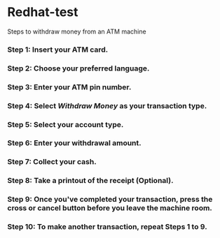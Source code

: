 # Redhat-test
Steps to withdraw money from an ATM machine

### Step 1: Insert your ATM card.

### Step 2: Choose your preferred language.

### Step 3: Enter your ATM pin number.

### Step 4: Select *Withdraw Money* as your transaction type.

### Step 5: Select your account type.

### Step 6: Enter your withdrawal amount.

### Step 7: Collect your cash.

### Step 8: Take a printout of the receipt (Optional).

### Step 9: Once you've completed your transaction, press the cross or cancel button before you leave the machine room.

### Step 10: To make another transaction, repeat Steps 1 to 9.






